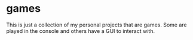 # games
This is just a collection of my personal projects that are games. Some are played in the console and others have a GUI to interact with.
